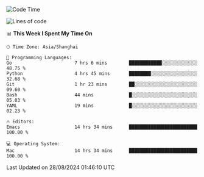 <!--START_SECTION:waka-->
![Code Time](http://img.shields.io/badge/Code%20Time-2%2C157%20hrs%2025%20mins-blue)

![Lines of code](https://img.shields.io/badge/From%20Hello%20World%20I%27ve%20Written-308.0%20thousand%20lines%20of%20code-blue)

📊 **This Week I Spent My Time On** 

```text
🕑︎ Time Zone: Asia/Shanghai

💬 Programming Languages: 
Go                       7 hrs 6 mins        ████████████░░░░░░░░░░░░░   48.75 % 
Python                   4 hrs 45 mins       ████████░░░░░░░░░░░░░░░░░   32.68 % 
Git                      1 hr 23 mins        ██░░░░░░░░░░░░░░░░░░░░░░░   09.60 % 
Bash                     44 mins             █░░░░░░░░░░░░░░░░░░░░░░░░   05.03 % 
YAML                     19 mins             █░░░░░░░░░░░░░░░░░░░░░░░░   02.23 % 

🔥 Editors: 
Emacs                    14 hrs 34 mins      █████████████████████████   100.00 % 

💻 Operating System: 
Mac                      14 hrs 34 mins      █████████████████████████   100.00 % 
```


 Last Updated on 28/08/2024 01:46:10 UTC
<!--END_SECTION:waka-->
